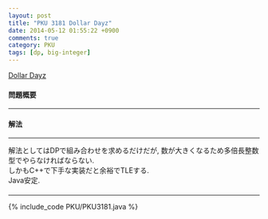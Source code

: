 ```yaml
---
layout: post
title: "PKU 3181 Dollar Dayz"
date: 2014-05-12 01:55:22 +0900
comments: true
category: PKU
tags: [dp, big-integer]
---
```


[Dollar Dayz](http://poj.org/problem?id=3181)

#### 問題概要

****

#### 解法

****

解法としてはDPで組み合わせを求めるだけだが, 数が大きくなるため多倍長整数型でやらなければならない.  
しかもC++で下手な実装だと余裕でTLEする.  
Java安定.  

#### 

****

{% include_code PKU/PKU3181.java %}

